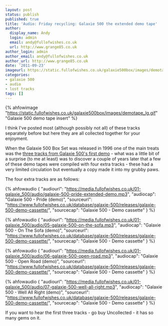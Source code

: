 ```yaml
---
layout: post
status: publish
published: true
title: 'Audio: Friday recycling: Galaxie 500 the extended demo tape'
author:
  display_name: Andy
  login: admin
  email: andy@fullofwishes.co.uk
  url: http://www.grange85.co.uk
author_login: admin
author_email: andy@fullofwishes.co.uk
author_url: http://www.grange85.co.uk
date: '2011-09-23'
imageurl: https://static.fullofwishes.co.uk/galaxie500box/images/demotape_lg.gif
categories:
- galaxie 500
- audio
- lost tracks
tags: []
---
```

{% ahfowimage "https://static.fullofwishes.co.uk/galaxie500box/images/demotape_lg.gif" "Galaxie 500 demo tape insert" %}

I think I've posted most (although possibly not all) of these tracks separately before but here they are all collected together for your enjoyment.

When the Galaxie 500 Box Set was released in 1996 one of the main treats was the [three tracks from Galaxie 500's first demo](https://static.fullofwishes.co.uk/galaxie500box/discog1.html) - what was a little bit of a surprise (to me at least) was to discover a couple of years later that a few of these demo tapes were compiled with four extra tracks - these had a very limited circulation but eventually a copy made it into my grubby paws.

The four extra tracks are as follows:

{% ahfowaudio {
"audiourl": "https://media.fullofwishes.co.uk/01-galaxie_500/audio/galaxie-500-pride-extended-demo.mp3",
"audiocap": "Galaxie 500 - Pride (demo)",
"sourceurl": "https://www.fullofwishes.co.uk/database/galaxie-500/releases/galaxie-500-demo-cassette/",
"sourcecap": "Galaxie 500 - Demo cassette"
} %}

{% ahfowaudio {
"audiourl": "https://media.fullofwishes.co.uk/01-galaxie_500/audio/05-galaxie-500-on-the-sofa.mp3",
"audiocap": "Galaxie 500 - On The Sofa (demo)",
"sourceurl": "https://www.fullofwishes.co.uk/database/galaxie-500/releases/galaxie-500-demo-cassette/",
"sourcecap": "Galaxie 500 - Demo cassette"
} %}

{% ahfowaudio {
"audiourl": "https://media.fullofwishes.co.uk/01-galaxie_500/audio/06-galaxie-500-open-road.mp3",
"audiocap": "Galaxie 500 - Open Road (demo)",
"sourceurl": "https://www.fullofwishes.co.uk/database/galaxie-500/releases/galaxie-500-demo-cassette/",
"sourcecap": "Galaxie 500 - Demo cassette"
} %}

{% ahfowaudio {
"audiourl": "https://media.fullofwishes.co.uk/01-galaxie_500/audio/07-galaxie-500-well-all-right.mp3",
"audiocap": "Galaxie 500 - Well All Right (demo)",
"sourceurl": "https://www.fullofwishes.co.uk/database/galaxie-500/releases/galaxie-500-demo-cassette/",
"sourcecap": "Galaxie 500 - Demo cassette"
} %}


If you want to hear the first three tracks - go buy Uncollected - it has so many gems on it.
